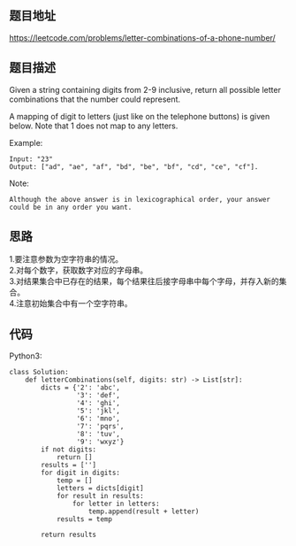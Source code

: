 ## 题目地址
https://leetcode.com/problems/letter-combinations-of-a-phone-number/

## 题目描述
Given a string containing digits from 2-9 inclusive, return all possible letter combinations that the number could represent.

A mapping of digit to letters (just like on the telephone buttons) is given below. Note that 1 does not map to any letters.

Example:
```
Input: "23"
Output: ["ad", "ae", "af", "bd", "be", "bf", "cd", "ce", "cf"].
```
Note:
```
Although the above answer is in lexicographical order, your answer could be in any order you want.
```

## 思路
1.要注意参数为空字符串的情况。  
2.对每个数字，获取数字对应的字母串。  
3.对结果集合中已存在的结果，每个结果往后接字母串中每个字母，并存入新的集合。  
4.注意初始集合中有一个空字符串。

## 代码
Python3:
```
class Solution:
    def letterCombinations(self, digits: str) -> List[str]:
        dicts = {'2': 'abc',
                 '3': 'def',
                 '4': 'ghi',
                 '5': 'jkl',
                 '6': 'mno',
                 '7': 'pqrs',
                 '8': 'tuv',
                 '9': 'wxyz'}
        if not digits:
            return []
        results = ['']
        for digit in digits:
            temp = []
            letters = dicts[digit]
            for result in results:
                for letter in letters:
                    temp.append(result + letter)
            results = temp

        return results
```
